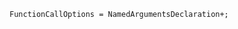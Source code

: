 <!-- This file is generated automatically by infrastructure scripts. Please don't edit by hand. -->

```{ .ebnf .slang-ebnf #FunctionCallOptions }
FunctionCallOptions = NamedArgumentsDeclaration+;
```
